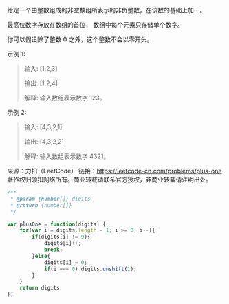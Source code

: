 给定一个由整数组成的非空数组所表示的非负整数，在该数的基础上加一。

最高位数字存放在数组的首位， 数组中每个元素只存储单个数字。

你可以假设除了整数 0 之外，这个整数不会以零开头。

示例 1:

> 输入: [1,2,3]
>
> 输出: [1,2,4]
>
> 解释: 输入数组表示数字 123。

示例 2:

> 输入: [4,3,2,1]
>
> 输出: [4,3,2,2]
>
> 解释: 输入数组表示数字 4321。

来源：力扣（LeetCode）
链接：https://leetcode-cn.com/problems/plus-one
著作权归领扣网络所有。商业转载请联系官方授权，非商业转载请注明出处。

```javascript
/**
 * @param {number[]} digits
 * @return {number[]}
 */

var plusOne = function(digits) {
    for(var i = digits.length - 1; i >= 0; i--){
        if(digits[i] != 9){
            digits[i]++;
            break;
        }else{
            digits[i] = 0;
            if(i === 0) digits.unshift(1);
        }
    }
    return digits
};
```

